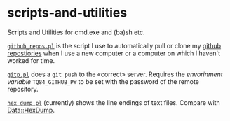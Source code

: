 scripts-and-utilities
=====================

Scripts and Utilities for cmd.exe and (ba)sh etc.

[`github_repos.pl`](https://github.com/renenyffenegger/scripts-and-utilities/blob/master/github_repos.pl) is the script
I use to automatically pull or clone my [github repostiories](https://github.com/ReneNyffenegger?tab=repositories) when
I use a new computer or a computer on which I haven't worked for time.

[`gitp.pl`](https://github.com/renenyffenegger/scripts-and-utilities/blob/master/gitp.pl) does a `git push` to the «correct»
server. Requires the *envorinment variable* `TQ84_GITHUB_PW` to be set with the password of the remote repository.

[`hex_dump.pl`](https://github.com/renenyffenegger/scripts-and-utilities/blob/master/hex_dump.pl) (currently) shows the line
endings of text files. Compare with [Data::HexDump](https://github.com/ReneNyffenegger/PerlModules/tree/master/Data/HexDump).

